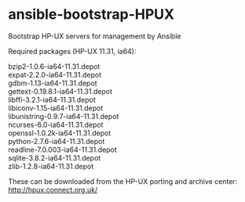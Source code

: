 # ansible-bootstrap-HPUX
Bootstrap HP-UX servers for management by Ansible

Required packages (HP-UX 11.31, ia64):

bzip2-1.0.6-ia64-11.31.depot<br>
expat-2.2.0-ia64-11.31.depot<br>
gdbm-1.13-ia64-11.31.depot<br>
gettext-0.19.8.1-ia64-11.31.depot<br>
libffi-3.2.1-ia64-11.31.depot<br>
libiconv-1.15-ia64-11.31.depot<br>
libunistring-0.9.7-ia64-11.31.depot<br>
ncurses-6.0-ia64-11.31.depot<br>
openssl-1.0.2k-ia64-11.31.depot<br>
python-2.7.6-ia64-11.31.depot<br>
readline-7.0.003-ia64-11.31.depot<br>
sqlite-3.8.2-ia64-11.31.depot<br>
zlib-1.2.8-ia64-11.31.depot<br>

These can be downloaded from the HP-UX porting and archive center:  http://hpux.connect.org.uk/
